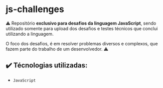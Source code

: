# js-challenges

:warning: Repositório **exclusivo para desafios da linguagem JavaScript**, sendo utilizado somente para upload dos desafios e testes técnicos que conclui utilizando a linguagem. 

O foco dos desafios, é em resolver problemas diversos e complexos, que fazem parte do trabalho de um desenvolvedor. :warning:

## :heavy_check_mark: Técnologias utilizadas:

- `JavaScript`